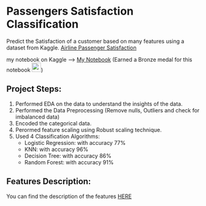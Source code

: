 <h1>Passengers Satisfaction Classification</h1>

Predict the Satisfaction of a customer based on many features using a dataset from Kaggle. <a href="https://www.kaggle.com/datasets/mysarahmadbhat/airline-passenger-satisfaction">Airline Passenger Satisfaction</a>

my notebook on Kaggle --> <a href="https://www.kaggle.com/code/miraehab/passengers-satisfaction-classification/data?select=data_dictionary.csv">My Notebook</a> (Earned a Bronze medal for this notebook <img src="https://img.icons8.com/external-flaticons-lineal-color-flat-icons/64/000000/external-bronze-medal-achievements-flaticons-lineal-color-flat-icons.png" width=24/>)

<h2>Project Steps:</h2>

1. Performed EDA on the data to understand the insights of the data.
2. Performed the Data Preprocessing (Remove nulls, Outliers and check for imbalanced data)
3. Encoded the categorical data.
4. Perormed feature scaling using Robust scaling technique.
5. Used 4 Classification Algorithms:
    - Logistic Regression: with accuracy 77%
    - KNN: with accuracy 96%
    - Decision Tree: with accuracy 86%
    - Random Forest: with accuracy 91%

<h2>Features Description:</h2>

You can find the description of the features <a href="">HERE</a>
